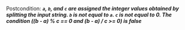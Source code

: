 Postcondition: ***`a`, `b`, and `c` are assigned the integer values obtained by splitting the input string. `b` is not equal to `a`. `c` is not equal to 0. The condition ((b - a) % c == 0 and (b - a) / c >= 0) is false***